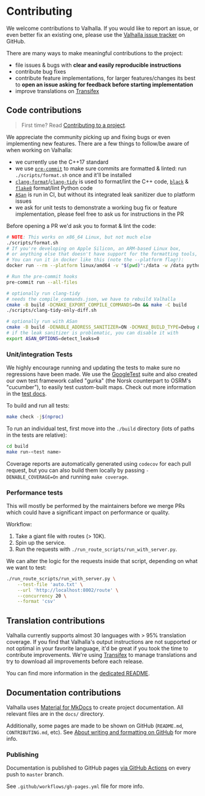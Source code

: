 # Contributing

We welcome contributions to Valhalla. If you would like to report an issue, or even better fix an existing one, please use the [Valhalla issue tracker](https://github.com/valhalla/valhalla/issues) on GitHub.

There are many ways to make meaningful contributions to the project:

- file issues & bugs with **clear and easily reproducible instructions**
- contribute bug fixes
- contribute feature implementations, for larger features/changes its best to **open an issue asking for feedback before starting implementation**
- improve translations on [Transifex](https://www.transifex.com/valhalla/valhalla-phrases/locales-en-us-json--transifex/)

## Code contributions

> First time? Read [Contributing to a project](https://docs.github.com/en/get-started/exploring-projects-on-github/contributing-to-a-project).

We appreciate the community picking up and fixing bugs or even implementing new features. There are a few things to follow/be aware of when working on Valhalla:

- we currently use the C++17 standard
- we use [`pre-commit`](https://pre-commit.com/) to make sure commits are formatted & linted: run `./scripts/format.sh` once and it'll be installed
- [`clang-format`](https://clang.llvm.org/docs/ClangFormat.html)/[`clang-tidy`](https://clang.llvm.org/extra/clang-tidy/) is used to format/lint the C++ code, [`black`](https://black.readthedocs.io/en/stable/index.html) & [`flake8`](https://flake8.pycqa.org/en/latest/) format/lint Python code
- [`ASan`](https://clang.llvm.org/docs/AddressSanitizer.html) is run in CI, but without its integrated leak sanitizer due to platform issues
- we ask for unit tests to demonstrate a working bug fix or feature implementation, please feel free to ask us for instructions in the PR

Before opening a PR we'd ask you to format & lint the code:

```bash
# NOTE: This works on x86_64 Linux, but not much else
./scripts/format.sh
# If you're developing on Apple Silicon, an ARM-based Linux box,
# or anything else that doesn't have support for the formatting tools,
# You can run it in docker like this (note the --platform flag!):
docker run --rm --platform linux/amd64 -v "$(pwd)":/data -w /data python:latest bash -c "apt-get update && apt-get install -y sudo && ./scripts/format.sh && git status"

# Run the pre-commit hooks
pre-commit run --all-files

# optionally run clang-tidy
# needs the compile_commands.json, we have to rebuild Valhalla
cmake -B build -DCMAKE_EXPORT_COMPILE_COMMANDS=On && make -C build
./scripts/clang-tidy-only-diff.sh

# optionally run with ASan
cmake -B build -DENABLE_ADDRESS_SANITIZER=ON -DCMAKE_BUILD_TYPE=Debug && make -C build
# if the leak sanitizer is problematic, you can disable it with
export ASAN_OPTIONS=detect_leaks=0
```

### Unit/integration Tests

We highly encourage running and updating the tests to make sure no regressions have been made. We use the [GoogleTest](https://google.github.io/googletest/) suite and also created our own test framework called "gurka" (the Norsk counterpart to OSRM's "cucumber"), to easily test custom-built maps. Check out more information in the [test docs](https://github.com/valhalla/valhalla/blob/master/docs/docs/test/gurka.md).

To build and run all tests:

```bash
make check -j$(nproc)
```

To run an individual test, first move into the `./build` directory (lots of paths in the tests are relative):

```bash
cd build
make run-<test name>
```

Coverage reports are automatically generated using `codecov` for each pull request, but you can also build them locally by passing `-DENABLE_COVERAGE=On` and running `make coverage`.

### Performance tests

This will mostly be performed by the maintainers before we merge PRs which could have a significant impact on performance or quality.

Workflow:

1. Take a giant file with routes (> 10K).
1. Spin up the service.
1. Run the requests with `./run_route_scripts/run_with_server.py`.

We can alter the logic for the requests inside that script, depending on what we want to test:

```bash
./run_route_scripts/run_with_server.py \
    --test-file 'auto.txt' \
    --url 'http://localhost:8002/route' \
    --concurrency 20 \
    --format 'csv'
```

## Translation contributions

Valhalla currently supports almost 30 languages with > 95% translation coverage. If you find that Valhalla's output instructions are not supported or not optimal in your favorite language, it'd be great if you took the time to contribute improvements. We're using [Transifex](https://www.transifex.com/valhalla/valhalla-phrases/locales-en-us-json--transifex/) to manage translations and try to download all improvements before each release.

You can find more information in the [dedicated README](https://github.com/valhalla/valhalla/blob/master/README.md).

## Documentation contributions

Valhalla uses [Material for MkDocs](https://squidfunk.github.io/mkdocs-material/) to create project documentation. All relevant files are in the `docs/` directory.

Additionally, some pages are made to be shown on GitHub (`README.md`, `CONTRIBUTING.md`, etc). See [About writing and formatting on GitHub](https://docs.github.com/en/get-started/writing-on-github/getting-started-with-writing-and-formatting-on-github/about-writing-and-formatting-on-github) for more info.

### Publishing

Documentation is published to GitHub pages [via GitHub Actions](https://squidfunk.github.io/mkdocs-material/publishing-your-site/#with-github-actions) on every push to `master` branch.

See `.github/workflows/gh-pages.yml` file for more info.
